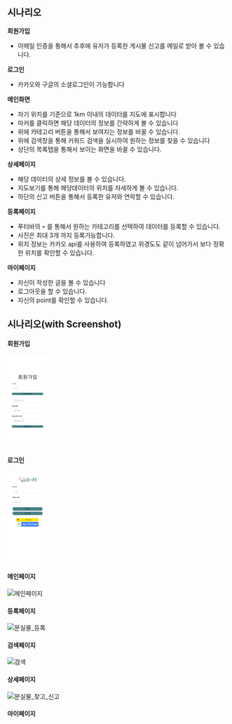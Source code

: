 ## 시나리오

**회원가입**

- 이메일 인증을 통해서 추후에 유저가 등록한 게시물 신고를 메일로 받아 볼 수 있습니다.

**로그인**

- 카카오와 구글의 소셜로그인이 가능합니다

**메인화면**

- 자기 위치를 기준으로 1km 이내의 데이터를 지도에 표시합니다
- 마커를 클릭하면 해당 데이터의 정보를 간략하게 볼 수 있습니다
- 위에 카테고리 버튼을 통해서 보여지는 정보를 바꿀 수 있습니다.
- 위에 검색창을 통해 키워드 검색을 실시하여 원하는 정보를 찾을 수 있습니다
- 상단의 목록탭을 통해서 보이는 화면을 바꿀 수 있습니다.

**상세페이지**

- 해당 데이터의 상세 정보를 볼 수 있습니다.
- 지도보기를 통해 해당데이터의 위치를 자세하게 볼 수 있습니다.
- 하단의 신고 버튼을 통해서 등록한 유저와 연락할 수 있습니다.

**등록페이지**

- 푸터바의 `+` 를 통해서 원하는 카테고리를 선택하여 데이터를 등록할 수 있습니다.
- 사진은 최대 3개 까지 등록가능합니다.
- 위치 정보는 카카오 api를 사용하여 등록하였고 위경도도 같이 넘어가서 보다 정확한 위치를 확인할 수 있습니다.

**마이페이지**

- 자신이 작성한 글을 볼 수 있습니다
- 로그아웃을 할 수 있습니다.
- 자신의 point를 확인할 수 있습니다.



## 시나리오(with Screenshot)

#### 회원가입

<img src="시연_시나리오.assets/회원가입.png" alt="회원가입" style="zoom: 20%;" />

#### 로그인

<img src="시연_시나리오.assets/로그인.png" alt="로그인" style="zoom:20%;" />

#### 메인페이지

![메인페이지](시연_시나리오.assets/메인페이지.gif)

#### 등록페이지

![분실물_등록](시연_시나리오.assets/분실물_등록.gif)

#### 검색페이지

![검색](시연_시나리오.assets/검색.gif)

#### 상세페이지

![분실물_찾고_신고](시연_시나리오.assets/분실물_찾고_신고.gif)

#### 마이페이지

